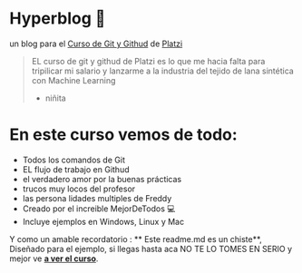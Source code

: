 # Hyperblog 🖤
un blog para el [Curso de Git y Githud](https://platzi.com/cursos/git-github/ "Curso de Git y Githud") de [Platzi](https://platzi.com/new-home/ "Platzi")
> EL curso de git y githud de Platzi es lo que me hacia falta para tripilicar mi salario y lanzarme a la industria del tejido de lana sintética con Machine Learning
>- niñita

# En este curso vemos de todo:
* Todos los comandos de Git
* EL flujo de trabajo en Githud 
* el verdadero amor por la buenas prácticas 
* trucos muy locos del profesor 
* las persona lidades multiples de Freddy
* Creado por el increible MejorDeTodos 💻
* Incluye ejemplos en Windows, Linux y Mac

Y como un amable recordatorio  : ** Este readme.md es un chiste**, Diseñado para el ejemplo, si llegas hasta aca NO TE LO TOMES EN SERIO y mejor ve [**a ver el curso**](https://platzi.com/ruta/web-next/?school=_escuela_web_ "a ver el curso").